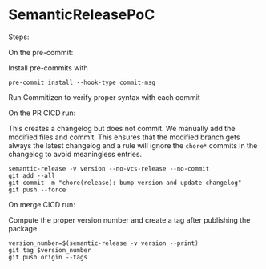 # SemanticReleasePoC

Steps:

On the pre-commit:

Install pre-commits with

```
pre-commit install --hook-type commit-msg
```

Run Commitizen to verify proper syntax with each commit

On the PR CICD run:

This creates a changelog but does not commit. We manually add the modified files
and commit. This ensures that the modified branch gets always the latest
changelog and a rule will ignore the `chore*` commits in the changelog to avoid
meaningless entries.

```
semantic-release -v version --no-vcs-release --no-commit
git add --all
git commit -m "chore(release): bump version and update changelog"
git push --force
```

On merge CICD run:

Compute the proper version number and create a tag after publishing the package

```
version_number=$(semantic-release -v version --print)
git tag $version_number
git push origin --tags
```

